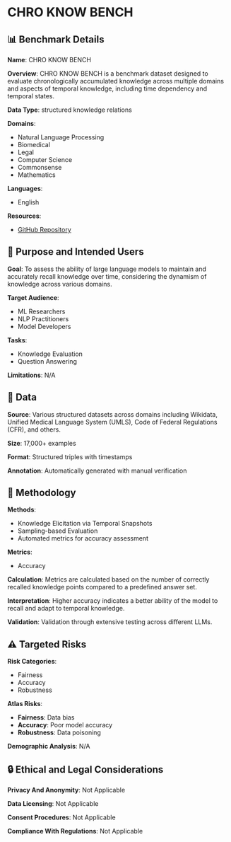 # CHRO KNOW BENCH

## 📊 Benchmark Details

**Name**: CHRO KNOW BENCH

**Overview**: CHRO KNOW BENCH is a benchmark dataset designed to evaluate chronologically accumulated knowledge across multiple domains and aspects of temporal knowledge, including time dependency and temporal states.

**Data Type**: structured knowledge relations

**Domains**:
- Natural Language Processing
- Biomedical
- Legal
- Computer Science
- Commonsense
- Mathematics

**Languages**:
- English

**Resources**:
- [GitHub Repository](https://github.com/dmis-lab/ChroKnowledge)

## 🎯 Purpose and Intended Users

**Goal**: To assess the ability of large language models to maintain and accurately recall knowledge over time, considering the dynamism of knowledge across various domains.

**Target Audience**:
- ML Researchers
- NLP Practitioners
- Model Developers

**Tasks**:
- Knowledge Evaluation
- Question Answering

**Limitations**: N/A

## 💾 Data

**Source**: Various structured datasets across domains including Wikidata, Unified Medical Language System (UMLS), Code of Federal Regulations (CFR), and others.

**Size**: 17,000+ examples

**Format**: Structured triples with timestamps

**Annotation**: Automatically generated with manual verification

## 🔬 Methodology

**Methods**:
- Knowledge Elicitation via Temporal Snapshots
- Sampling-based Evaluation
- Automated metrics for accuracy assessment

**Metrics**:
- Accuracy

**Calculation**: Metrics are calculated based on the number of correctly recalled knowledge points compared to a predefined answer set.

**Interpretation**: Higher accuracy indicates a better ability of the model to recall and adapt to temporal knowledge.

**Validation**: Validation through extensive testing across different LLMs.

## ⚠️ Targeted Risks

**Risk Categories**:
- Fairness
- Accuracy
- Robustness

**Atlas Risks**:
- **Fairness**: Data bias
- **Accuracy**: Poor model accuracy
- **Robustness**: Data poisoning

**Demographic Analysis**: N/A

## 🔒 Ethical and Legal Considerations

**Privacy And Anonymity**: Not Applicable

**Data Licensing**: Not Applicable

**Consent Procedures**: Not Applicable

**Compliance With Regulations**: Not Applicable
